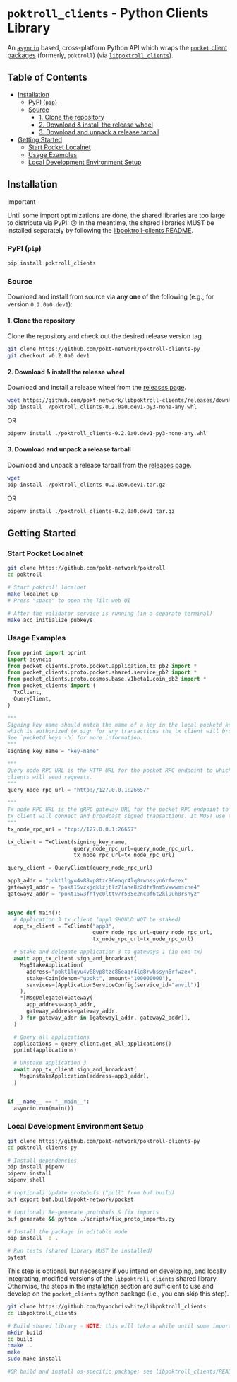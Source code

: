 # `poktroll_clients` - Python Clients Library <!-- omit in toc -->

An [`asyncio`](https://docs.python.org/3/library/asyncio.html) based, cross-platform
Python API which wraps the [`pocket` client packages](https://pkg.go.dev/github.com/pokt-network/pocket@v0.0.10/pkg/client) (formerly, `poktroll`)
(via [`libpoktroll_clients`](https://github.com/pokt-network/libpoktroll-clients)).

## Table of Contents <!-- omit in toc -->

- [Installation](#installation)
  - [PyPI (`pip`)](#pypi-pip)
  - [Source](#source)
    - [1. Clone the repository](#1-clone-the-repository)
    - [2. Download \& install the release wheel](#2-download--install-the-release-wheel)
    - [3. Download and unpack a release tarball](#3-download-and-unpack-a-release-tarball)
- [Getting Started](#getting-started)
  - [Start Pocket Localnet](#start-pocket-localnet)
  - [Usage Examples](#usage-examples)
  - [Local Development Environment Setup](#local-development-environment-setup)

## Installation

> [!IMPORTANT]
> Until some import optimizations are done, the shared libraries are too large to distribute via PyPI. 😢
> In the meantime, the shared libraries MUST be installed separately by following the [libpoktroll-clients README](https://github.com/pokt-network/libpoktroll-clients/blob/main/README.md).

### PyPI (`pip`)

```bash
pip install poktroll_clients
```

### Source

Download and install from source via **any one** of the following (e.g., for version `0.2.0a0.dev1`):

#### 1. Clone the repository

Clone the repository and check out the desired release version tag.

```bash
git clone https://github.com/pokt-network/poktroll-clients-py
git checkout v0.2.0a0.dev1
```

#### 2. Download & install the release wheel

Download and install a release wheel from the [releases page](https://github.com/pokt-network/poktroll-clients-py/releases).

```bash
wget https://github.com/pokt-network/libpoktroll-clients/releases/download/v0.2.0a0/poktroll_clients-0.2.0a0.dev1-py3-none-any.whl
pip install ./poktroll_clients-0.2.0a0.dev1-py3-none-any.whl
```

OR

```bash
pipenv install ./poktroll_clients-0.2.0a0.dev1-py3-none-any.whl
```

#### 3. Download and unpack a release tarball

Download and unpack a release tarball from the [releases page](https://github.com/pokt-network/poktroll-clients-py/releases).

```bash
wget 
pip install ./poktroll_clients-0.2.0a0.dev1.tar.gz
```

OR

```bash
pipenv install ./poktroll_clients-0.2.0a0.dev1.tar.gz
```

## Getting Started

### Start Pocket Localnet

```bash
git clone https://github.com/pokt-network/poktroll
cd poktroll

# Start poktroll localnet
make localnet_up
# Press "space" to open the Tilt web UI

# After the validator service is running (in a separate terminal)
make acc_initialize_pubkeys
```

### Usage Examples

```python
from pprint import pprint
import asyncio
from pocket_clients.proto.pocket.application.tx_pb2 import *
from pocket_clients.proto.pocket.shared.service_pb2 import *
from pocket_clients.proto.cosmos.base.v1beta1.coin_pb2 import *
from pocket_clients import (
  TxClient,
  QueryClient,
)

"""
Signing key name should match the name of a key in the local pocketd keyring
which is authorized to sign for any transactions the tx client will broadcast.
See `pocketd keys -h` for more information.
"""
signing_key_name = "key-name"

"""
Query node RPC URL is the HTTP URL for the pocket RPC endpoint to which query
clients will send requests.
"""
query_node_rpc_url = "http://127.0.0.1:26657"

"""
Tx node RPC URL is the gRPC gateway URL for the pocket RPC endpoint to which the
tx client will connect and broadcast signed transactions. It MUST use the tcp:// scheme.
"""
tx_node_rpc_url = "tcp://127.0.0.1:26657"

tx_client = TxClient(signing_key_name,
                     query_node_rpc_url=query_node_rpc_url,
                     tx_node_rpc_url=tx_node_rpc_url)

query_client = QueryClient(query_node_rpc_url)

app3_addr = "pokt1lqyu4v88vp8tzc86eaqr4lq8rwhssyn6rfwzex"
gateway1_addr = "pokt15vzxjqklzjtlz7lahe8z2dfe9nm5vxwwmscne4"
gateway2_addr = "pokt15w3fhfyc0lttv7r585e2ncpf6t2kl9uh8rsnyz"


async def main():
  # Application 3 tx client (app3 SHOULD NOT be staked)
  app_tx_client = TxClient("app3",
                           query_node_rpc_url=query_node_rpc_url,
                           tx_node_rpc_url=tx_node_rpc_url)

  # Stake and delegate application 3 to gateways 1 (in one tx)
  await app_tx_client.sign_and_broadcast(
    MsgStakeApplication(
      address="pokt1lqyu4v88vp8tzc86eaqr4lq8rwhssyn6rfwzex",
      stake=Coin(denom="upokt", amount="100000000"),
      services=[ApplicationServiceConfig(service_id="anvil")]
    ),
    *[MsgDelegateToGateway(
      app_address=app3_addr,
      gateway_address=gateway_addr,
    ) for gateway_addr in [gateway1_addr, gateway2_addr]],
  )

  # Query all applications
  applications = query_client.get_all_applications()
  pprint(applications)

  # Unstake application 3
  await app_tx_client.sign_and_broadcast(
    MsgUnstakeApplication(address=app3_addr),
  )


if __name__ == "__main__":
  asyncio.run(main())
```

### Local Development Environment Setup

```bash
git clone https://github.com/pokt-network/poktroll-clients-py
cd poktroll-clients-py

# Install dependencies
pip install pipenv
pipenv install
pipenv shell

# (optional) Update protobufs ("pull" from buf.build)
buf export buf.build/pokt-network/pocket

# (optional) Re-generate protobufs & fix imports
buf generate && python ./scripts/fix_proto_imports.py

# Install the package in editable mode
pip install -e .

# Run tests (shared library MUST be installed)
pytest
```

This step is optional, but necessary if you intend on developing, and locally integrating, modified versions of the `libpoktroll_clients` shared library.
Otherwise, the steps in the [installation](#installation) section are sufficient to use and develop on the `pocket_clients` python package (i.e., you can skip this step).

```bash
git clone https://github.com/byanchriswhite/libpoktroll_clients
cd libpoktroll_clients

# Build shared library - NOTE: this will take a while until some import optimizations are done.
mkdir build
cd build
cmake ..
make
sudo make install

#OR build and install os-specific package; see libpoktroll_clients/README.md.
```
